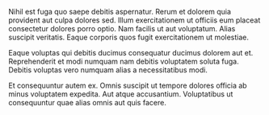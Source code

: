 Nihil est fuga quo saepe debitis aspernatur. Rerum et dolorem quia provident aut culpa dolores sed. Illum exercitationem ut officiis eum placeat consectetur dolores porro optio. Nam facilis ut aut voluptatum. Alias suscipit veritatis. Eaque corporis quos fugit exercitationem ut molestiae.
 Eaque voluptas qui debitis ducimus consequatur ducimus dolorem aut et. Reprehenderit et modi numquam nam debitis voluptatem soluta fuga. Debitis voluptas vero numquam alias a necessitatibus modi.
 Et consequuntur autem ex. Omnis suscipit ut tempore dolores officia ab minus voluptatem expedita. Aut atque accusantium. Voluptatibus ut consequuntur quae alias omnis aut quis facere.